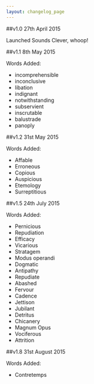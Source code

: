 ```yaml
---
layout: changelog_page
---
```


##v1.0 27th April 2015

Launched Sounds Clever, whoop!


##v1.1 8th May 2015

Words Added:

- incomprehensible
- inconclusive
- libation
- indignant
- notwithstanding
- subservient
- inscrutable
- balustrade
- panoply

##v1.2 31st May 2015

Words Added:

- Affable
- Erroneous
- Copious
- Auspicious
- Etemology
- Surreptitious

##v1.5 24th July 2015

Words Added:

- Pernicious
- Repudiation
- Efficacy
- Vicarious
- Stratagem
- Modus operandi
- Dogmatic
- Antipathy
- Repudiate
- Abashed
- Fervour
- Cadence
- Jettison
- Jubilant
- Detritus
- Chicanery
- Magnum Opus
- Vociferous
- Attrition

##v1.8 31st August 2015

Words Added:

- Contretemps
